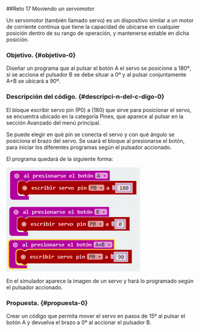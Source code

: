 ##Reto 17 Moviendo un servomotor

Un servomotor (también llamado servo) es un dispositivo similar a un motor de corriente continua que tiene la capacidad de ubicarse en cualquier posición dentro de su rango de operación, y mantenerse estable en dicha posición.

### Objetivo. {#objetivo-0}

Diseñar un programa que al pulsar el botón A el servo se posicione a 180º, si se acciona el pulsador B se debe situar a 0º y al pulsar conjuntamente A+B se ubicará a 90º.

### Descripción del código. {#descripci-n-del-c-digo-0}

El bloque escribir servo pin (P0) a (180) que sirve para posicionar el servo, se encuentra ubicado en la categoría Pines, que aparece al pulsar en la sección Avanzado del menú principal.

Se puede elegir en qué pin se conecta el servo y con qué ángulo se posiciona el brazo del servo. Se usará el bloque al presionarse el botón, para iniciar los diferentes programas según el pulsador accionado.

El programa quedará de la siguiente forma:

![](images/image6.png)

En el simulador aparece la imagen de un servo y hará lo programado según el pulsador accionado.

### Propuesta. {#propuesta-0}

Crear un código que permita mover el servo en pasos de 15º al pulsar el botón A y devuelva el brazo a 0º al accionar el pulsador B.

